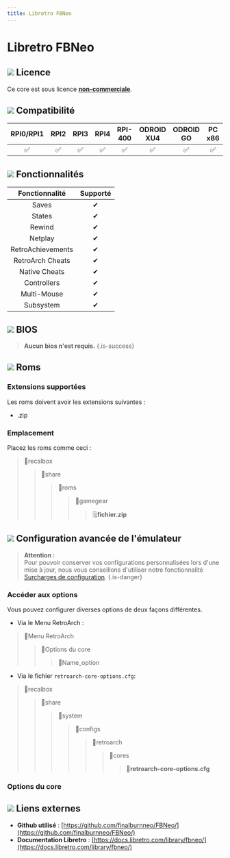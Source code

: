 ```yaml
---
title: Libretro FBNeo
---
```


# Libretro FBNeo



## ![](/migration-images/emulateurs/consoles-portables/game-gear/gerald-g-parchment-background-or-border-5.svg) Licence

Ce core est sous licence [**non-commerciale**](https://github.com/finalburnneo/FBNeo/blob/master/src/license.txt).

## ![](/migration-images/emulateurs/consoles-portables/game-gear/compatibility.png) Compatibilité

| RPI0/RPI1 | RPI2 | RPI3 | RPI4 | RPI-400 | ODROID XU4 | ODROID GO | PC x86 | PC X86\_64 |
| :---: | :---: | :---: | :---: | :---: | :---: | :---: | :---: | :---: |
| ✅ | ✅ | ✅ | ✅ | ✅ | ✅ | ✅ | ✅ | ✅ |

## ![](/migration-images/emulateurs/consoles-portables/game-gear/cogwheel-145804_640.png) Fonctionnalités

| Fonctionnalité | Supporté |
| :---: | :---: |
| Saves | ✔ |
| States | ✔ |
| Rewind | ✔ |
| Netplay | ✔ |
| RetroAchievements | ✔ |
| RetroArch Cheats | ✔ |
| Native Cheats | ✔ |
| Controllers | ✔ |
| Multi-Mouse | ✔ |
| Subsystem | ✔ |

## ![](/migration-images/emulateurs/consoles-portables/game-gear/tqfp32.svg) BIOS


>**Aucun bios n'est requis.**
{.is-success}

## ![](/migration-images/emulateurs/consoles-portables/game-gear/rom-30098_640.png) Roms

### **Extensions supportées**

Les roms doivent avoir les extensions suivantes :

* .zip

### **Emplacement**

Placez les roms comme ceci : 

> 📁recalbox
>
> > 📁share
> >
> > > 📁roms
> > >
> > > > 📁gamegear
> > > >
> > > > > 🗒**fichier.zip**

## ![](/migration-images/emulateurs/consoles-portables/game-gear/hammer-28636_640.png) Configuration avancée de l'émulateur


>**Attention :**  
>Pour pouvoir conserver vos configurations personnalisées lors d'une mise à jour, nous vous conseillons d'utiliser notre fonctionnalité [Surcharges de configuration](/fr/usage-avance/surcharge-de-configuration).
{.is-danger}

### Accéder aux options

Vous pouvez configurer diverses options de deux façons différentes.

* Via le Menu RetroArch :

> 📁Menu RetroArch
>
> > 📁Options du core
> >
> > > 🧩Name\_option

* Via le fichier `retroarch-core-options.cfg`:

> 📁recalbox
>
> > 📁share
> >
> > > 📁system
> > >
> > > > 📁configs
> > > >
> > > > > 📁retroarch
> > > > >
> > > > > > 📁cores
> > > > > >
> > > > > > > 🧩**retroarch-core-options.cfg**

### Options du core

## ![](/migration-images/emulateurs/consoles-portables/game-gear/kisspng-web-development-world-wide-web-computer-icons-webs-world-wide-web-icon-png-5ab05c24477216.4540070115215073642927.png) Liens externes

* **Github utilisé** : [https://github.com/finalburnneo/FBNeo/](https://github.com/finalburnneo/FBNeo/)
* **Documentation Libretro** : [https://docs.libretro.com/library/fbneo/](https://docs.libretro.com/library/fbneo/)

